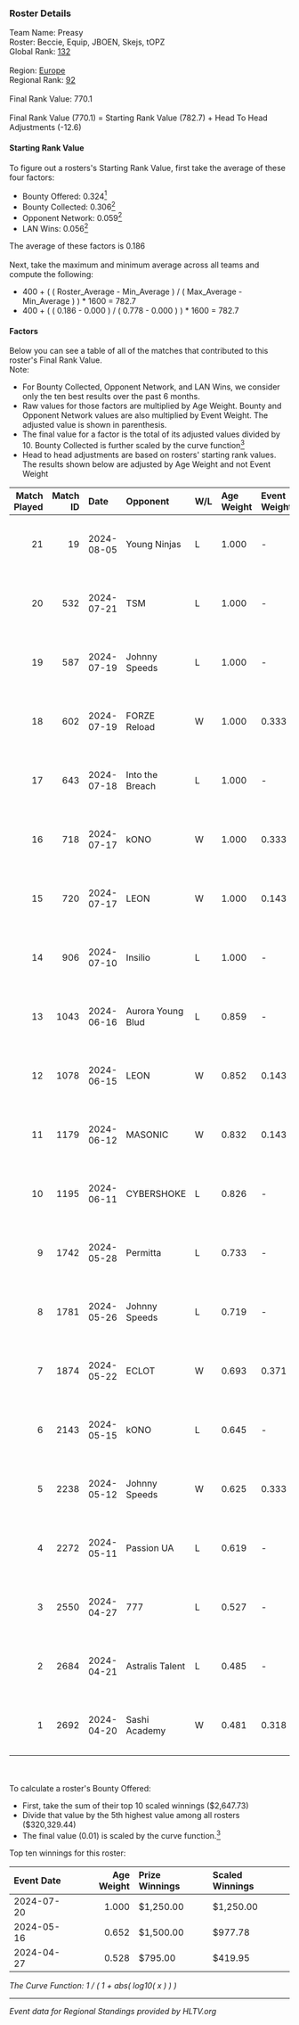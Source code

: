### Roster Details<br />
Team Name: Preasy<br />
Roster: Beccie, Equip, JBOEN, Skejs, tOPZ<br />
Global Rank: [132](../standings_global.md)<br />
<br />
Region: [Europe]( ../standings_europe.md)<br />
Regional Rank: [92]( ../standings_europe.md)<br />
<br />
Final Rank Value:  770.1<br />
<br />
Final Rank Value (770.1) = Starting Rank Value (782.7) + Head To Head Adjustments (-12.6)<br />

#### Starting Rank Value<br />
To figure out a rosters's Starting Rank Value, first take the average of these four factors:<br />
- Bounty Offered: 0.324[<sup>1</sup>](#table2)
- Bounty Collected: 0.306[<sup>2</sup>](#table1)
- Opponent Network: 0.059[<sup>2</sup>](#table1)
- LAN Wins: 0.056[<sup>2</sup>](#table1)

The average of these factors is 0.186<br />
<br />
Next, take the maximum and minimum average across all teams and compute the following:<br />
- 400 + ( ( Roster_Average - Min_Average ) / ( Max_Average - Min_Average ) ) * 1600 = 782.7
- 400 + ( ( 0.186 - 0.000 ) / ( 0.778 - 0.000 ) ) * 1600 = 782.7


#### Factors<br />
Below you can see a table of all of the matches that contributed to this roster's Final Rank Value.<br />
Note:<br />

- For Bounty Collected, Opponent Network, and LAN Wins, we consider only the ten best results over the past 6 months.
- Raw values for those factors are multiplied by Age Weight. Bounty and Opponent Network values are also multiplied by Event Weight. The adjusted value is shown in parenthesis.
- The final value for a factor is the total of its adjusted values divided by 10. Bounty Collected is further scaled by the curve function[<sup>3</sup>](#curveFunction)
- Head to head adjustments are based on rosters' starting rank values. The results shown below are adjusted by Age Weight and not Event Weight
<span id="table1"></span><br />


| Match Played | Match ID | Date       | Opponent          | W/L | Age Weight | Event Weight | Bounty Collected | Opponent Network | LAN Wins  | H2H Adj. | Roster                                 |
| -: | -: | :- | :- | :- | :- | :- | :- | :- | :- | -: | :- |
|           21 |       19 | 2024-08-05 | Young Ninjas      | L   | 1.000      | -            | -                | -                | -         |   -15.54 | Beccie, Equip, JBOEN, Skejs, tOPZ      |
|           20 |      532 | 2024-07-21 | TSM               | L   | 1.000      | -            | -                | -                | -         |    -6.38 | AcilioN, Beccie, Equip, Griller, Skejs |
|           19 |      587 | 2024-07-19 | Johnny Speeds     | L   | 1.000      | -            | -                | -                | -         |    -2.66 | Beccie, Equip, Griller, JBOEN, Skejs   |
|           18 |      602 | 2024-07-19 | FORZE Reload      | W   | 1.000      | 0.333        | 0.000 (0.000)    | 0.038 (0.013)    | 0 (0.000) |     6.97 | Beccie, Equip, Griller, JBOEN, Skejs   |
|           17 |      643 | 2024-07-18 | Into the Breach   | L   | 1.000      | -            | -                | -                | -         |   -20.90 | Beccie, Equip, Griller, JBOEN, Skejs   |
|           16 |      718 | 2024-07-17 | kONO              | W   | 1.000      | 0.333        | 0.028 (0.009)    | 0.553 (0.184)    | 0 (0.000) |    17.55 | Beccie, Equip, Griller, JBOEN, Skejs   |
|           15 |      720 | 2024-07-17 | LEON              | W   | 1.000      | 0.143        | 0.007 (0.001)    | 0.124 (0.018)    | 0 (0.000) |    11.07 | Beccie, Equip, Griller, JBOEN, Skejs   |
|           14 |      906 | 2024-07-10 | Insilio           | L   | 1.000      | -            | -                | -                | -         |    -8.67 | Beccie, Equip, Griller, Skejs, VireZ   |
|           13 |     1043 | 2024-06-16 | Aurora Young Blud | L   | 0.859      | -            | -                | -                | -         |    -8.59 | Beccie, Equip, Griller, Skejs, VireZ   |
|           12 |     1078 | 2024-06-15 | LEON              | W   | 0.852      | 0.143        | 0.007 (0.001)    | 0.124 (0.015)    | 0 (0.000) |     9.60 | Beccie, Equip, Griller, Skejs, VireZ   |
|           11 |     1179 | 2024-06-12 | MASONIC           | W   | 0.832      | 0.143        | 0.009 (0.001)    | 0.081 (0.010)    | 0 (0.000) |    12.07 | Beccie, Equip, Griller, Skejs, VireZ   |
|           10 |     1195 | 2024-06-11 | CYBERSHOKE        | L   | 0.826      | -            | -                | -                | -         |    -9.46 | Beccie, Equip, Griller, Skejs, VireZ   |
|            9 |     1742 | 2024-05-28 | Permitta          | L   | 0.733      | -            | -                | -                | -         |    -7.17 | Beccie, Equip, Griller, Skejs, VireZ   |
|            8 |     1781 | 2024-05-26 | Johnny Speeds     | L   | 0.719      | -            | -                | -                | -         |    -1.47 | Beccie, Equip, Griller, Skejs, VireZ   |
|            7 |     1874 | 2024-05-22 | ECLOT             | W   | 0.693      | 0.371        | 0.061 (0.016)    | 0.537 (0.138)    | 0 (0.000) |    19.63 | Beccie, Equip, Griller, Skejs, VireZ   |
|            6 |     2143 | 2024-05-15 | kONO              | L   | 0.645      | -            | -                | -                | -         |    -7.66 | Beccie, Equip, Griller, Skejs, VireZ   |
|            5 |     2238 | 2024-05-12 | Johnny Speeds     | W   | 0.625      | 0.333        | 0.122 (0.025)    | 1.000 (0.208)    | 0 (0.000) |    18.67 | Beccie, Equip, Griller, Skejs, VireZ   |
|            4 |     2272 | 2024-05-11 | Passion UA        | L   | 0.619      | -            | -                | -                | -         |    -3.49 | Beccie, Equip, Griller, Skejs, VireZ   |
|            3 |     2550 | 2024-04-27 | 777               | L   | 0.527      | -            | -                | -                | -         |    -9.93 | Beccie, Equip, Griller, Skejs, VireZ   |
|            2 |     2684 | 2024-04-21 | Astralis Talent   | L   | 0.485      | -            | -                | -                | -         |    -7.82 | Beccie, Equip, Griller, Skejs, VireZ   |
|            1 |     2692 | 2024-04-20 | Sashi Academy     | W   | 0.481      | 0.318        | 0.000 (0.000)    | 0.000 (0.000)    | 1 (0.481) |     1.59 | Beccie, Equip, Griller, Skejs, VireZ   |

<br />
<span id="table2"></span><br />
To calculate a roster's Bounty Offered:<br />

- First, take the sum of their top 10 scaled winnings ($2,647.73)
- Divide that value by the 5th highest value among all rosters ($320,329.44)
- The final value (0.01) is scaled by the curve function.[<sup>3</sup>](#curveFunction)

Top ten winnings for this roster:<br />

| Event Date | Age Weight | Prize Winnings | Scaled Winnings |
| :- | -: | :- | :- |
| 2024-07-20 |      1.000 | $1,250.00      | $1,250.00       |
| 2024-05-16 |      0.652 | $1,500.00      | $977.78         |
| 2024-04-27 |      0.528 | $795.00        | $419.95         |


<span id="curveFunction"></span>_The Curve Function: 1 / ( 1 + abs( log10( x ) ) )_<br />

---
_Event data for Regional Standings provided by HLTV.org_<br />

